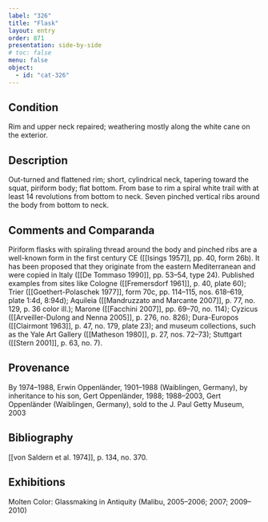 ```yaml
---
label: "326"
title: "Flask"
layout: entry
order: 871
presentation: side-by-side
# toc: false
menu: false
object:
  - id: "cat-326"
---
```


## Condition

Rim and upper neck repaired; weathering mostly along the white cane on the exterior.

## Description

Out-turned and flattened rim; short, cylindrical neck, tapering toward the squat, piriform body; flat bottom. From base to rim a spiral white trail with at least 14 revolutions from bottom to neck. Seven pinched vertical ribs around the body from bottom to neck.

## Comments and Comparanda

Piriform flasks with spiraling thread around the body and pinched ribs are a well-known form in the first century CE ([[Isings 1957]], pp. 40, form 26b). It has been proposed that they originate from the eastern Mediterranean and were copied in Italy ([[De Tommaso 1990]], pp. 53–54, type 24). Published examples from sites like Cologne ([[Fremersdorf 1961]], p. 40, plate 60); Trier ([[Goethert-Polaschek 1977]], form 70c, pp. 114–115, nos. 618–619, plate 1:4d, 8:94d); Aquileia ([[Mandruzzato and Marcante 2007]], p. 77, no. 129, p. 36 color ill.); Marone ([[Facchini 2007]], pp. 69–70, no. 114); Cyzicus ([[Arveiller-Dulong and Nenna 2005]], p. 276, no. 826); Dura-Europos ([[Clairmont 1963]], p. 47, no. 179, plate 23); and museum collections, such as the Yale Art Gallery ([[Matheson 1980]], p. 27, nos. 72–73); Stuttgart ([[Stern 2001]], p. 63, no. 7).

## Provenance

By 1974–1988, Erwin Oppenländer, 1901–1988 (Waiblingen, Germany), by inheritance to his son, Gert Oppenländer, 1988; 1988–2003, Gert Oppenländer (Waiblingen, Germany), sold to the J. Paul Getty Museum, 2003

## Bibliography

[[von Saldern et al. 1974]], p. 134, no. 370.

## Exhibitions

Molten Color: Glassmaking in Antiquity (Malibu, 2005–2006; 2007; 2009–2010)